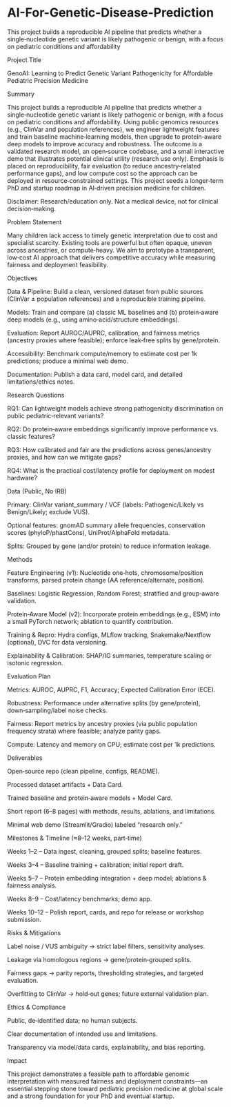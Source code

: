 # AI-For-Genetic-Disease-Prediction
This project builds a reproducible AI pipeline that predicts whether a single‑nucleotide genetic variant is likely pathogenic or benign, with a focus on pediatric conditions and affordability

Project Title

GenoAI: Learning to Predict Genetic Variant Pathogenicity for Affordable Pediatric Precision Medicine

Summary

This project builds a reproducible AI pipeline that predicts whether a single‑nucleotide genetic variant is likely pathogenic or benign, with a focus on pediatric conditions and affordability. Using public genomics resources (e.g., ClinVar and population references), we engineer lightweight features and train baseline machine‑learning models, then upgrade to protein‑aware deep models to improve accuracy and robustness. The outcome is a validated research model, an open‑source codebase, and a small interactive demo that illustrates potential clinical utility (research use only). Emphasis is placed on reproducibility, fair evaluation (to reduce ancestry‑related performance gaps), and low compute cost so the approach can be deployed in resource‑constrained settings. This project seeds a longer‑term PhD and startup roadmap in AI‑driven precision medicine for children.

Disclaimer: Research/education only. Not a medical device, not for clinical decision‑making.

Problem Statement

Many children lack access to timely genetic interpretation due to cost and specialist scarcity. Existing tools are powerful but often opaque, uneven across ancestries, or compute‑heavy. We aim to prototype a transparent, low‑cost AI approach that delivers competitive accuracy while measuring fairness and deployment feasibility.

Objectives

Data & Pipeline: Build a clean, versioned dataset from public sources (ClinVar ± population references) and a reproducible training pipeline.

Models: Train and compare (a) classic ML baselines and (b) protein‑aware deep models (e.g., using amino‑acid/structure embeddings).

Evaluation: Report AUROC/AUPRC, calibration, and fairness metrics (ancestry proxies where feasible); enforce leak‑free splits by gene/protein.

Accessibility: Benchmark compute/memory to estimate cost per 1k predictions; produce a minimal web demo.

Documentation: Publish a data card, model card, and detailed limitations/ethics notes.

Research Questions

RQ1: Can lightweight models achieve strong pathogenicity discrimination on public pediatric‑relevant variants?

RQ2: Do protein‑aware embeddings significantly improve performance vs. classic features?

RQ3: How calibrated and fair are the predictions across genes/ancestry proxies, and how can we mitigate gaps?

RQ4: What is the practical cost/latency profile for deployment on modest hardware?

Data (Public, No IRB)

Primary: ClinVar variant_summary / VCF (labels: Pathogenic/Likely vs Benign/Likely; exclude VUS).

Optional features: gnomAD summary allele frequencies, conservation scores (phyloP/phastCons), UniProt/AlphaFold metadata.

Splits: Grouped by gene (and/or protein) to reduce information leakage.

Methods

Feature Engineering (v1): Nucleotide one‑hots, chromosome/position transforms, parsed protein change (AA reference/alternate, position).

Baselines: Logistic Regression, Random Forest; stratified and group‑aware validation.

Protein‑Aware Model (v2): Incorporate protein embeddings (e.g., ESM) into a small PyTorch network; ablation to quantify contribution.

Training & Repro: Hydra configs, MLflow tracking, Snakemake/Nextflow (optional), DVC for data versioning.

Explainability & Calibration: SHAP/IG summaries, temperature scaling or isotonic regression.

Evaluation Plan

Metrics: AUROC, AUPRC, F1, Accuracy; Expected Calibration Error (ECE).

Robustness: Performance under alternative splits (by gene/protein), down‑sampling/label noise checks.

Fairness: Report metrics by ancestry proxies (via public population frequency strata) where feasible; analyze parity gaps.

Compute: Latency and memory on CPU; estimate cost per 1k predictions.

Deliverables

Open‑source repo (clean pipeline, configs, README).

Processed dataset artifacts + Data Card.

Trained baseline and protein‑aware models + Model Card.

Short report (6–8 pages) with methods, results, ablations, and limitations.

Minimal web demo (Streamlit/Gradio) labeled “research only.”

Milestones & Timeline (≈8–12 weeks, part‑time)

Weeks 1–2 – Data ingest, cleaning, grouped splits; baseline features.

Weeks 3–4 – Baseline training + calibration; initial report draft.

Weeks 5–7 – Protein embedding integration + deep model; ablations & fairness analysis.

Weeks 8–9 – Cost/latency benchmarks; demo app.

Weeks 10–12 – Polish report, cards, and repo for release or workshop submission.

Risks & Mitigations

Label noise / VUS ambiguity → strict label filters, sensitivity analyses.

Leakage via homologous regions → gene/protein‑grouped splits.

Fairness gaps → parity reports, thresholding strategies, and targeted evaluation.

Overfitting to ClinVar → hold‑out genes; future external validation plan.

Ethics & Compliance

Public, de‑identified data; no human subjects.

Clear documentation of intended use and limitations.

Transparency via model/data cards, explainability, and bias reporting.

Impact

This project demonstrates a feasible path to affordable genomic interpretation with measured fairness and deployment constraints—an essential stepping stone toward pediatric precision medicine at global scale and a strong foundation for your PhD and eventual startup.
